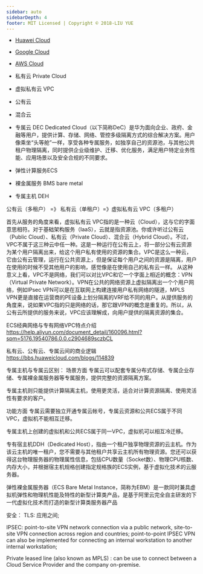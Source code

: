 ```yaml
---
sidebar: auto
sidebarDepth: 4
footer: MIT Licensed | Copyright © 2018-LIU YUE
---
```


+ [Huawei Cloud](/docs/software/project_manage/cloud_huawei)
+ [Google Cloud](/docs/software/project_manage/cloud_google)
+ [AWS Cloud](/docs/software/project_manage/cloud_aws)

+ 私有云 Private Cloud
+ 虚拟私有云 VPC
+ 公有云
+ 混合云 
+ 专属云 DEC
    Dedicated Cloud（以下简称DeC）是华为面向企业、政府、金融等用户，提供计算、存储、网络、管控多级隔离方式的综合解决方案。用户像乘坐“头等舱”一样，享受各种专属服务，如独享自己的资源池，与其他公共租户物理隔离，同时提供企业级维护、迁移、优化服务，满足用户特定业务性能、应用场景以及安全合规的不同要求。
+ 弹性计算服务ECS
+ 裸金属服务 BMS bare metal
+ 专属主机 DEH

公有云（多租户） =》 私有云（单租户）=》虚拟私有云 VPC（多租户）

首先从服务的角度来看，虚拟私有云 VPC指的是一种云（Cloud），这与它的字面意思相符。对于基础架构服务（IaaS），云就是指资源池。你或许听过公有云（Public Cloud）、私有云（Private Cloud）、混合云（Hybrid Cloud）。不过，VPC不属于这三种云中任一种。这是一种运行在公有云上，将一部分公有云资源为某个用户隔离出来，给这个用户私有使用的资源的集合。VPC是这么一种云，它由公有云管理，运行在公共资源上，但是保证每个用户之间的资源是隔离，用户在使用的时候不受其他用户的影响，感觉像是在使用自己的私有云一样。
从这种意义上看，VPC不是网络，我们可以对比VPC和它一个字面上相近的概念：VPN（Virtual Private Network）。VPN在公共的网络资源上虚拟隔离出一个个用户网络，例如IPsec VPN可以是在互联网上构建连接用户私有网络的隧道，MPLS VPN更是直接在运营商的PE设备上划分隔离的VRF给不同的用户。从提供服务的角度来，说如果VPC指的只是网络的话，那它跟VPN的概念是重复的。所以，从公有云所提供的服务来说，VPC应该理解成，向用户提供的隔离资源的集合。

ECS经典网络与专有网络VPC特点介绍
https://help.aliyun.com/document_detail/160096.html?spm=5176.19540786.0.0.c2904689sczbCL


私有云、公有云、专属云间的商业逻辑
https://bbs.huaweicloud.com/blogs/114839

专属主机与专属云区别：
场景方面
专属云可以配套专属分布式存储、专属企业存储、专属裸金属服务器等专属服务，提供完整的资源隔离方案。

专属主机则只能提供计算隔离主机，使用更灵活，适合对计算资源隔离、使用灵活性有要求的客户。

功能方面
专属云需要独立开通专属云帐号，专属云资源和公共ECS属于不同VPC，虚拟机不能相互迁移。

专属主机上创建的虚拟机和公共ECS属于同一VPC，虚拟机可以相互冷迁移。

专有宿主机DDH（Dedicated Host），指由一个租户独享物理资源的云主机。作为该云主机的唯一租户，您不需要与其他租户共享云主机所有物理资源。您还可以获得这台物理服务器的物理属性信息，包括CPU数量（Socket数）、物理CPU核数、内存大小，并根据宿主机规格创建指定规格族的ECS实例，基于虚拟化技术的云服务器。

弹性裸金属服务器（ECS Bare Metal Instance，简称为EBM）是一款同时兼具虚拟机弹性和物理机性能及特性的新型计算类产品，是基于阿里云完全自主研发的下一代虚拟化技术而打造的新型计算类服务器产品


安全：
TLS:
应用之间;


IPSEC:
point-to-site VPN network connection via a public network,
site-to-site VPN connection across region and countries;
point-to-point IPSEC VPN can also be implemented for connecting an internal workstation to another internal workstation;

Private leased line (also known as MPLS) :
can be use to connect between a Cloud Service Provider and the company on-premise.



